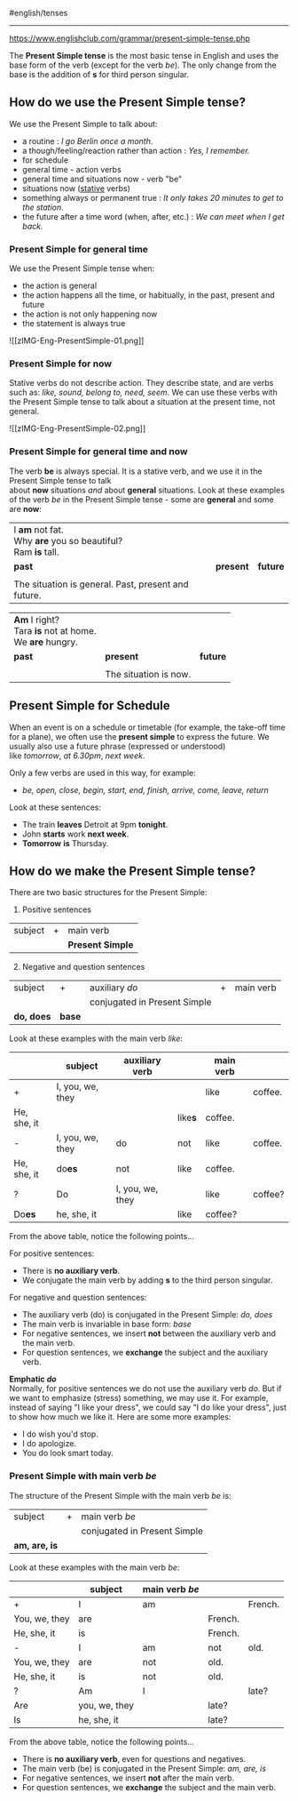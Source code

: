 #english/tenses 

---

https://www.englishclub.com/grammar/present-simple-tense.php

The **Present Simple tense** is the most basic tense in English and uses the base form of the verb (except for the verb _be_). The only change from the base is the addition of **s** for third person singular.

## How do we use the Present Simple tense?

We use the Present Simple to talk about:

- a routine : _I go Berlin once a month_.
- a though/feeling/reaction rather than action : _Yes, I remember._
- for schedule
- general time  - action verbs
- general time and situations now  - verb "be"
- situations now ([stative](https://www.englishclub.com/grammar/verbs-classification-main.php) verbs)
- something always or permanent true : _It only takes 20 minutes to get to the station_.
- the future after a time word (when, after, etc.) : _We can meet when I get back._

### Present Simple for general time

We use the Present Simple tense when:

- the action is general
- the action happens all the time, or habitually, in the past, present and future
- the action is not only happening now
- the statement is always true

![[zIMG-Eng-PresentSimple-01.png]]

### Present Simple for now

Stative verbs do not describe action. They describe state, and are verbs such as: _like, sound, belong to, need, seem_. We can use these verbs with the Present Simple tense to talk about a situation at the present time, not general.

![[zIMG-Eng-PresentSimple-02.png]]

### Present Simple for general time and now

The verb **be** is always special. It is a stative verb, and we use it in the Present Simple tense to talk about **now** situations _and_ about **general** situations. Look at these examples of the verb _be_ in the Present Simple tense - some are **general** and some are **now**:

|   |   |   |
|---|---|---|
|I **am** not fat.  <br>Why **are** you so beautiful?  <br>Ram **is** tall.|   |   |
|**past**|**present**|**future**|
||   |   |
|The situation is general. Past, present and future.|   |   |

|   |   |   |
|---|---|---|
|**Am** I right?  <br>Tara **is** not at home.  <br>We **are** hungry.|   |   |
|**past**|**present**|**future**|
||   |   |
||The situation is now.||

## Present Simple for Schedule

When an event is on a schedule or timetable (for example, the take-off time for a plane), we often use the **present simple** to express the future. We usually also use a future phrase (expressed or understood) like _tomorrow_, _at 6.30pm_, _next week_.

Only a few verbs are used in this way, for example:

- _be, open, close, begin, start, end, finish, arrive, come, leave, return_

Look at these sentences:

- The train **leaves** Detroit at 9pm **tonight**.
- John **starts** work **next week**.
- **Tomorrow** **is** Thursday.

## How do we make the Present Simple tense?

There are two basic structures for the Present Simple:

1. Positive sentences

|   |   |   |
|---|---|---|
|subject|+|main verb|
|||**Present Simple**|

2. Negative and question sentences

|   |   |   |   |   |
|---|---|---|---|---|
|subject|+|auxiliary _do_|+|main verb|
|||conjugated in Present Simple|||
|**do, does**|**base**|

Look at these examples with the main verb _like_:

||**subject**|**auxiliary verb**||**main verb**||
|---|---|---|---|---|---|
|+|I, you, we, they|||like|coffee.|
|He, she, it|||like**s**|coffee.|
|-|I, you, we, they|do|not|like|coffee.|
|He, she, it|do**es**|not|like|coffee.|
|?|Do|I, you, we, they||like|coffee?|
|Do**es**|he, she, it||like|coffee?|

From the above table, notice the following points...

For positive sentences:

- There is **no auxiliary verb**.
- We conjugate the main verb by adding **s** to the third person singular.

For negative and question sentences:

- The auxiliary verb (do) is conjugated in the Present Simple: _do, does_
- The main verb is invariable in base form: _base_
- For negative sentences, we insert **not** between the auxiliary verb and the main verb.
- For question sentences, we **exchange** the subject and the auxiliary verb.

**Emphatic _do_**  
Normally, for positive sentences we do not use the auxiliary verb _do_. But if we want to emphasize (stress) something, we may use it. For example, instead of saying "I like your dress", we could say "I do like your dress", just to show how much we like it. Here are some more examples:

- I do wish you'd stop.
- I do apologize.
- You do look smart today.

### Present Simple with main verb _be_

The structure of the Present Simple with the main verb _be_ is:

|   |   |   |
|---|---|---|
|subject|+|main verb _be_|
|||conjugated in Present Simple|
|**am, are, is**|

Look at these examples with the main verb _be_:

||**subject**|**main verb _be_**|||
|---|---|---|---|---|
|+|I|am||French.|
|You, we, they|are||French.|
|He, she, it|is||French.|
|-|I|am|not|old.|
|You, we, they|are|not|old.|
|He, she, it|is|not|old.|
|?|Am|I||late?|
|Are|you, we, they||late?|
|Is|he, she, it||late?|

From the above table, notice the following points...

- There is **no auxiliary verb**, even for questions and negatives.
- The main verb (be) is conjugated in the Present Simple: _am, are, is_
- For negative sentences, we insert **not** after the main verb.
- For question sentences, we **exchange** the subject and the main verb.

